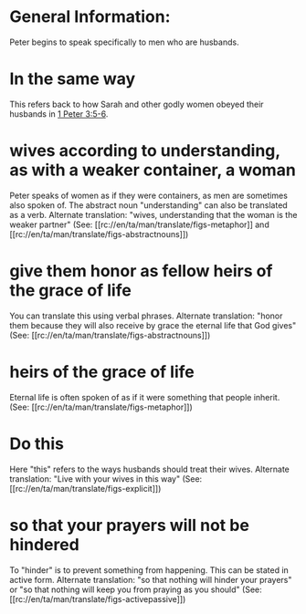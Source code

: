 # General Information:

Peter begins to speak specifically to men who are husbands.

# In the same way

This refers back to how Sarah and other godly women obeyed their husbands in [1 Peter 3:5-6](./05.md).

# wives according to understanding, as with a weaker container, a woman

Peter speaks of women as if they were containers, as men are sometimes also spoken of. The abstract noun "understanding" can also be translated as a verb. Alternate translation: "wives, understanding that the woman is the weaker partner" (See: [[rc://en/ta/man/translate/figs-metaphor]] and [[rc://en/ta/man/translate/figs-abstractnouns]])

# give them honor as fellow heirs of the grace of life

You can translate this using verbal phrases. Alternate translation: "honor them because they will also receive by grace the eternal life that God gives" (See: [[rc://en/ta/man/translate/figs-abstractnouns]])

# heirs of the grace of life

Eternal life is often spoken of as if it were something that people inherit. (See: [[rc://en/ta/man/translate/figs-metaphor]])

# Do this

Here "this" refers to the ways husbands should treat their wives. Alternate translation: "Live with your wives in this way" (See: [[rc://en/ta/man/translate/figs-explicit]])

# so that your prayers will not be hindered

To "hinder" is to prevent something from happening. This can be stated in active form. Alternate translation: "so that nothing will hinder your prayers" or "so that nothing will keep you from praying as you should" (See: [[rc://en/ta/man/translate/figs-activepassive]])


